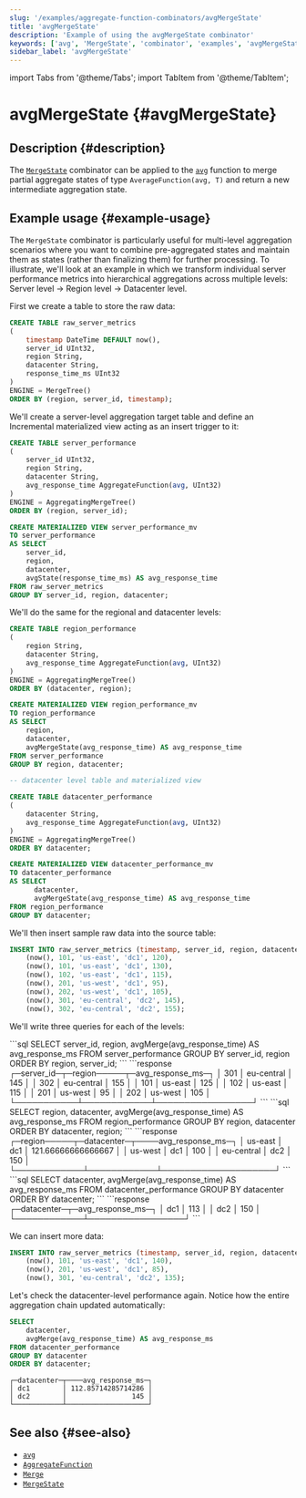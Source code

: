 ```yaml
---
slug: '/examples/aggregate-function-combinators/avgMergeState'
title: 'avgMergeState'
description: 'Example of using the avgMergeState combinator'
keywords: ['avg', 'MergeState', 'combinator', 'examples', 'avgMergeState']
sidebar_label: 'avgMergeState'
---
```


import Tabs from '@theme/Tabs';
import TabItem from '@theme/TabItem';

# avgMergeState {#avgMergeState}

## Description {#description}

The [`MergeState`](/sql-reference/aggregate-functions/combinators#-state) combinator
can be applied to the [`avg`](/sql-reference/aggregate-functions/reference/avg)
function to merge partial aggregate states of type `AverageFunction(avg, T)` and
return a new intermediate aggregation state.

## Example usage {#example-usage}

The `MergeState` combinator is particularly useful for multi-level aggregation 
scenarios where you want to combine pre-aggregated states and maintain them as 
states (rather than finalizing them) for further processing. To illustrate, we'll
look at an example in which we transform individual server performance metrics 
into hierarchical aggregations across multiple levels: Server level → Region level
→ Datacenter level.

First we create a table to store the raw data:

```sql
CREATE TABLE raw_server_metrics
(
    timestamp DateTime DEFAULT now(),
    server_id UInt32,
    region String,
    datacenter String,
    response_time_ms UInt32
)
ENGINE = MergeTree()
ORDER BY (region, server_id, timestamp);
```

We'll create a server-level aggregation target table and define an Incremental
materialized view acting as an insert trigger to it:

```sql
CREATE TABLE server_performance
(
    server_id UInt32,
    region String,
    datacenter String,
    avg_response_time AggregateFunction(avg, UInt32)
)
ENGINE = AggregatingMergeTree()
ORDER BY (region, server_id);

CREATE MATERIALIZED VIEW server_performance_mv
TO server_performance
AS SELECT
    server_id,
    region,
    datacenter,
    avgState(response_time_ms) AS avg_response_time
FROM raw_server_metrics
GROUP BY server_id, region, datacenter;
```

We'll do the same for the regional and datacenter levels:

```sql
CREATE TABLE region_performance
(
    region String,
    datacenter String,
    avg_response_time AggregateFunction(avg, UInt32)
)
ENGINE = AggregatingMergeTree()
ORDER BY (datacenter, region);

CREATE MATERIALIZED VIEW region_performance_mv
TO region_performance
AS SELECT
    region,
    datacenter,
    avgMergeState(avg_response_time) AS avg_response_time
FROM server_performance
GROUP BY region, datacenter;

-- datacenter level table and materialized view

CREATE TABLE datacenter_performance
(
    datacenter String,
    avg_response_time AggregateFunction(avg, UInt32)
)
ENGINE = AggregatingMergeTree()
ORDER BY datacenter;

CREATE MATERIALIZED VIEW datacenter_performance_mv
TO datacenter_performance
AS SELECT
      datacenter,
      avgMergeState(avg_response_time) AS avg_response_time
FROM region_performance
GROUP BY datacenter;
```

We'll then insert sample raw data into the source table:

```sql
INSERT INTO raw_server_metrics (timestamp, server_id, region, datacenter, response_time_ms) VALUES
    (now(), 101, 'us-east', 'dc1', 120),
    (now(), 101, 'us-east', 'dc1', 130),
    (now(), 102, 'us-east', 'dc1', 115),
    (now(), 201, 'us-west', 'dc1', 95),
    (now(), 202, 'us-west', 'dc1', 105),
    (now(), 301, 'eu-central', 'dc2', 145),
    (now(), 302, 'eu-central', 'dc2', 155);
```

We'll write three queries for each of the levels:

<Tabs>
  <TabItem value="Service level" label="Service level" default>
```sql
SELECT
    server_id,
    region,
    avgMerge(avg_response_time) AS avg_response_ms
FROM server_performance
GROUP BY server_id, region
ORDER BY region, server_id;
```
```response
┌─server_id─┬─region─────┬─avg_response_ms─┐
│       301 │ eu-central │             145 │
│       302 │ eu-central │             155 │
│       101 │ us-east    │             125 │
│       102 │ us-east    │             115 │
│       201 │ us-west    │              95 │
│       202 │ us-west    │             105 │
└───────────┴────────────┴─────────────────┘
```
  </TabItem>
  <TabItem value="Regional level" label="Regional level">
```sql
SELECT
    region,
    datacenter,
    avgMerge(avg_response_time) AS avg_response_ms
FROM region_performance
GROUP BY region, datacenter
ORDER BY datacenter, region;
```
```response
┌─region─────┬─datacenter─┬────avg_response_ms─┐
│ us-east    │ dc1        │ 121.66666666666667 │
│ us-west    │ dc1        │                100 │
│ eu-central │ dc2        │                150 │
└────────────┴────────────┴────────────────────┘
```
  </TabItem>
  <TabItem value="Datacenter level" label="Datacenter level">
```sql
SELECT
    datacenter,
    avgMerge(avg_response_time) AS avg_response_ms
FROM datacenter_performance
GROUP BY datacenter
ORDER BY datacenter;
```
```response
┌─datacenter─┬─avg_response_ms─┐
│ dc1        │             113 │
│ dc2        │             150 │
└────────────┴─────────────────┘
```
  </TabItem>
</Tabs>

We can insert more data:

```sql
INSERT INTO raw_server_metrics (timestamp, server_id, region, datacenter, response_time_ms) VALUES
    (now(), 101, 'us-east', 'dc1', 140),
    (now(), 201, 'us-west', 'dc1', 85),
    (now(), 301, 'eu-central', 'dc2', 135);
```

Let's check the datacenter-level performance again. Notice how the entire 
aggregation chain updated automatically:

```sql
SELECT
    datacenter,
    avgMerge(avg_response_time) AS avg_response_ms
FROM datacenter_performance
GROUP BY datacenter
ORDER BY datacenter;
```

```response
┌─datacenter─┬────avg_response_ms─┐
│ dc1        │ 112.85714285714286 │
│ dc2        │                145 │
└────────────┴────────────────────┘
```

## See also {#see-also}
- [`avg`](/sql-reference/aggregate-functions/reference/avg)
- [`AggregateFunction`](/sql-reference/data-types/aggregatefunction)
- [`Merge`](/sql-reference/aggregate-functions/combinators#-merge)
- [`MergeState`](/sql-reference/aggregate-functions/combinators#-mergestate)
